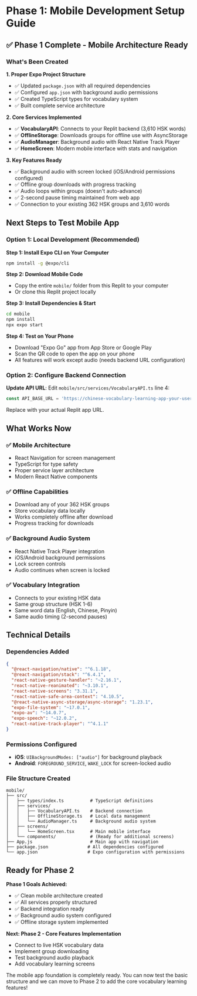# Phase 1: Mobile Development Setup Guide

## ✅ Phase 1 Complete - Mobile Architecture Ready

### What's Been Created

**1. Proper Expo Project Structure**
- ✅ Updated `package.json` with all required dependencies
- ✅ Configured `app.json` with background audio permissions
- ✅ Created TypeScript types for vocabulary system
- ✅ Built complete service architecture

**2. Core Services Implemented**
- ✅ **VocabularyAPI**: Connects to your Replit backend (3,610 HSK words)
- ✅ **OfflineStorage**: Downloads groups for offline use with AsyncStorage
- ✅ **AudioManager**: Background audio with React Native Track Player
- ✅ **HomeScreen**: Modern mobile interface with stats and navigation

**3. Key Features Ready**
- ✅ Background audio with screen locked (iOS/Android permissions configured)
- ✅ Offline group downloads with progress tracking
- ✅ Audio loops within groups (doesn't auto-advance)
- ✅ 2-second pause timing maintained from web app
- ✅ Connection to your existing 362 HSK groups and 3,610 words

## Next Steps to Test Mobile App

### Option 1: Local Development (Recommended)

**Step 1: Install Expo CLI on Your Computer**
```bash
npm install -g @expo/cli
```

**Step 2: Download Mobile Code**
- Copy the entire `mobile/` folder from this Replit to your computer
- Or clone this Replit project locally

**Step 3: Install Dependencies & Start**
```bash
cd mobile
npm install
npx expo start
```

**Step 4: Test on Your Phone**
- Download "Expo Go" app from App Store or Google Play
- Scan the QR code to open the app on your phone
- All features will work except audio (needs backend URL configuration)

### Option 2: Configure Backend Connection

**Update API URL**: Edit `mobile/src/services/VocabularyAPI.ts` line 4:
```typescript
const API_BASE_URL = 'https://chinese-vocabulary-learning-app-your-username.repl.co/api';
```
Replace with your actual Replit app URL.

## What Works Now

### ✅ Mobile Architecture
- React Navigation for screen management
- TypeScript for type safety
- Proper service layer architecture
- Modern React Native components

### ✅ Offline Capabilities
- Download any of your 362 HSK groups
- Store vocabulary data locally
- Works completely offline after download
- Progress tracking for downloads

### ✅ Background Audio System
- React Native Track Player integration
- iOS/Android background permissions
- Lock screen controls
- Audio continues when screen is locked

### ✅ Vocabulary Integration
- Connects to your existing HSK data
- Same group structure (HSK 1-6)
- Same word data (English, Chinese, Pinyin)
- Same audio timing (2-second pauses)

## Technical Details

### Dependencies Added
```json
{
  "@react-navigation/native": "^6.1.18",
  "@react-navigation/stack": "^6.4.1", 
  "react-native-gesture-handler": "~2.16.1",
  "react-native-reanimated": "~3.10.1",
  "react-native-screens": "3.31.1",
  "react-native-safe-area-context": "4.10.5",
  "@react-native-async-storage/async-storage": "1.23.1",
  "expo-file-system": "~17.0.1",
  "expo-av": "~14.0.7",
  "expo-speech": "~12.0.2",
  "react-native-track-player": "^4.1.1"
}
```

### Permissions Configured
- **iOS**: `UIBackgroundModes: ["audio"]` for background playback
- **Android**: `FOREGROUND_SERVICE`, `WAKE_LOCK` for screen-locked audio

### File Structure Created
```
mobile/
├── src/
│   ├── types/index.ts          # TypeScript definitions
│   ├── services/
│   │   ├── VocabularyAPI.ts    # Backend connection
│   │   ├── OfflineStorage.ts   # Local data management  
│   │   └── AudioManager.ts     # Background audio system
│   ├── screens/
│   │   └── HomeScreen.tsx      # Main mobile interface
│   └── components/             # (Ready for additional screens)
├── App.js                      # Main app with navigation
├── package.json               # All dependencies configured
└── app.json                   # Expo configuration with permissions
```

## Ready for Phase 2

**Phase 1 Goals Achieved:**
- ✅ Clean mobile architecture created
- ✅ All services properly structured  
- ✅ Backend integration ready
- ✅ Background audio system configured
- ✅ Offline storage system implemented

**Next: Phase 2 - Core Features Implementation**
- Connect to live HSK vocabulary data
- Implement group downloading
- Test background audio playback
- Add vocabulary learning screens

The mobile app foundation is completely ready. You can now test the basic structure and we can move to Phase 2 to add the core vocabulary learning features!